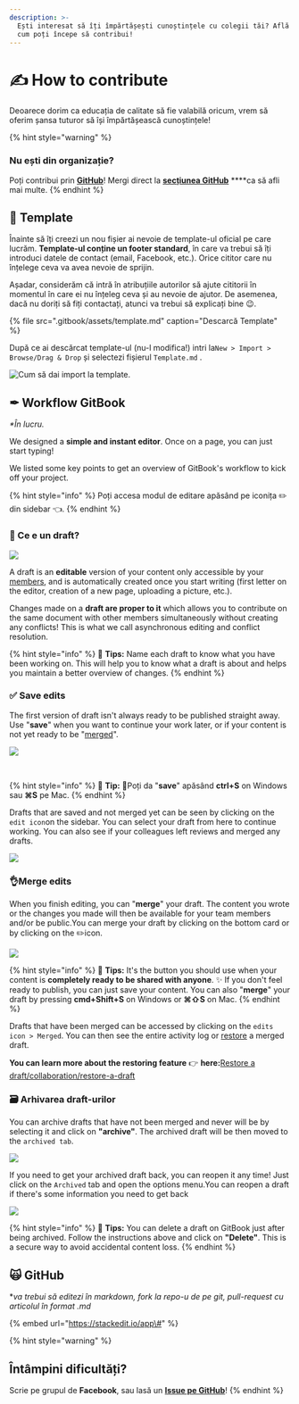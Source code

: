 ```yaml
---
description: >-
  Ești interesat să îți împărtășești cunoștințele cu colegii tăi? Află de aici
  cum poți începe să contribui!
---
```


# ✍ How to contribute

Deoarece dorim ca educația de calitate să fie valabilă oricum, vrem să oferim șansa tuturor să își împărtășească cunoștințele! 

{% hint style="warning" %}
### Nu ești din organizație?

Poți contribui prin [**GitHub**](https://github.com/ligaac/docs)! Mergi direct la [**secțiunea GitHub**](https://docs.ligaac.ro/contributions/#github) ****ca să afli mai multe.
{% endhint %}

## 📃 Template

Înainte să îți creezi un nou fișier ai nevoie de template-ul oficial pe care lucrăm. **Template-ul conține un footer standard**, în care va trebui să îți introduci datele de contact \(email, Facebook, etc.\). Orice cititor care nu înțelege ceva va avea nevoie de sprijin.

Așadar, considerăm că intră în atribuțiile autorilor să ajute cititorii în momentul în care ei nu înțeleg ceva și au nevoie de ajutor. De asemenea, dacă nu doriți să fiți contactați, atunci va trebui să explicați bine 😉.

{% file src=".gitbook/assets/template.md" caption="Descarcă Template" %}

După ce ai descărcat template-ul \(nu-l modifica!\) intri la`New > Import > Browse/Drag & Drop` și selectezi fișierul `Template.md` .

![Cum s&#x103; dai import la template.](.gitbook/assets/how-to-template.gif)

## ✒ Workflow GitBook

_\*În lucru._

We designed a **simple and instant editor**. Once on a page, you can just start typing!

We listed some key points to get an overview of GitBook's workflow to kick off your project.

{% hint style="info" %}
Poți accesa modul de editare apăsând pe iconița ✏️ din sidebar 👈.
{% endhint %}

### ​📝 Ce e un draft?

![](https://gblobscdn.gitbook.com/assets%2Fgitbook%2F-Lt-wrCgCEVSU-XMHqbn%2F-Lt-xI4hxZkvav5xYF1g%2Fassets_-LjqEs59tx3tzs90Rqcl_-LreTR402wEWfd7o4QNA_-LreTVe1vT-bx1GPHoRF_creation-draft.gif?alt=media&token=297f175a-b8d4-480b-946b-90afe0327eb4)

A draft is an **editable** version of your content only accessible by your [members](https://docs.gitbook.com/collaboration/team-management#invite-members-to-your-organization), and is automatically created once you start writing \(first letter on the editor, creation of a new page, uploading a picture, etc.\).

Changes made on a **draft are proper to it** which allows you to contribute on the same document with other members simultaneously without creating any conflicts! This is what we call asynchronous editing and conflict resolution.

{% hint style="info" %}
​🧙 **Tips:** Name each draft to know what you have been working on. This will help you to know what a draft is about and helps you maintain a better overview of changes.
{% endhint %}

### ​✅ Save edits

The first version of draft isn't always ready to be published straight away. Use "**save**" when you want to continue your work later, or if your content is not yet ready to be "[merged](https://docs.gitbook.com/editing-content/editing-pages#merge-edits)".

![](https://gblobscdn.gitbook.com/assets%2Fgitbook%2F-Lt-wrCgCEVSU-XMHqbn%2F-Lt-xZ7X92uZnaD6Ykgs%2Fimage.png?alt=media&token=69e7f080-76ea-43e3-917b-745eafd48379)

​

{% hint style="info" %}
🧙 **Tip:** 📝Poți da "**save**" apăsând **ctrl+S** on Windows sau **⌘S** pe Mac.
{% endhint %}

Drafts that are saved and not merged yet can be seen by clicking on the `edit icon`on the sidebar. You can select your draft from here to continue working. You can also see if your colleagues left reviews and merged any drafts.

![](https://gblobscdn.gitbook.com/assets%2Fgitbook%2F-Lt-wrCgCEVSU-XMHqbn%2F-Lt-xiFpoXVr7xR8u_zN%2Fimage.png?alt=media&token=bdbaa264-996e-4a0e-b9fd-a3ae1158e888)

### ​👌Merge edits

When you finish editing, you can "**merge**" your draft. The content you wrote or the changes you made will then be available for your team members and/or be public.You can merge your draft by clicking on the bottom card or by clicking on the ✏️icon.

![](https://gblobscdn.gitbook.com/assets%2Fgitbook%2F-Lt-wrCgCEVSU-XMHqbn%2F-Lt-xxymsAt75k_E4-x9%2Fassets_-LjqEs59tx3tzs90Rqcl_-LreVC_Aw2YYl_iJkQHj_-LreW9H9qOqbo2DB9mgj_merged-draft.gif?alt=media&token=ad875929-fddc-433f-9fd8-c4e8f424510c)

{% hint style="info" %}
🧙 **Tips:** It's the button you should use when your content is **completely ready to be shared with anyone**. ✨ If you don't feel ready to publish, you can just save your content. You can also "**merge**" your draft by pressing **cmd+Shift+S** on Windows or **⌘⇧S** on Mac.
{% endhint %}

Drafts that have been merged can be accessed by clicking on the `edits icon > Merged`. You can then see the entire activity log or [restore](https://docs.gitbook.com/collaboration/restore-a-draft) a merged draft.

**You can learn more about the restoring feature** 👉 **here:**[Restore a draft/collaboration/restore-a-draft](https://docs.gitbook.com/collaboration/restore-a-draft)

### ​🗃 Arhivarea draft-urilor

You can archive drafts that have not been merged and never will be by selecting it and click on **"archive"**. The archived draft will be then moved to the `archived tab`.

![](https://gblobscdn.gitbook.com/assets%2Fgitbook%2F-Lt-wrCgCEVSU-XMHqbn%2F-Lt-yamO_NIV1yDzlUSi%2Fimage.png?alt=media&token=09388930-bb6c-4436-ab17-b0ace6c9139a)

If you need to get your archived draft back, you can reopen it any time! Just click on the `Archived` tab and open the options menu.You can reopen a draft if there's some information you need to get back

![](https://gblobscdn.gitbook.com/assets%2Fgitbook%2F-Lt-wrCgCEVSU-XMHqbn%2F-Lt-ygvgrkWMBO4SOs_L%2Fimage.png?alt=media&token=dd849353-83c8-47b4-9868-3665d51227d4)

{% hint style="info" %}
🧙 **Tips:** You can delete a draft on GitBook just after being archived. Follow the instructions above and click on **"Delete"**. This is a secure way to avoid accidental content loss.
{% endhint %}

## 🙀 GitHub

\*_va trebui să editezi în markdown, fork la repo-u de pe git, pull-request cu articolul în format .md_

{% embed url="https://stackedit.io/app\#" %}

{% hint style="warning" %}
## Întâmpini dificultăți?

Scrie pe grupul de **Facebook**, sau lasă un [**Issue pe GitHub**](https://github.com/ligaac/docs/issues/new)!
{% endhint %}

